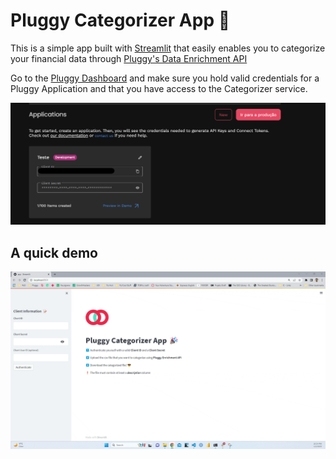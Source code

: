 
# Pluggy Categorizer App :tada: 

This is a simple app built with [Streamlit](https://streamlit.io/) that easily enables you to categorize your financial data through [Pluggy's Data Enrichment API](https://pluggy.notion.site/Data-Enrichment-Documentation-a118201ab35f432280584418d8de2928)


Go to the [Pluggy Dashboard](https://dashboard.pluggy.ai/) and make sure you hold valid credentials for a Pluggy Application and that you have access to the Categorizer service. 

![pluggy_credentials](https://github.com/Heitorcp/pluggy_enrichment_app/blob/master/images/pluggy_credentials.png)


## A quick demo
![pluggy_demo](https://github.com/Heitorcp/pluggy_enrichment_app/blob/master/images/pluggy_app_demo.gif)
